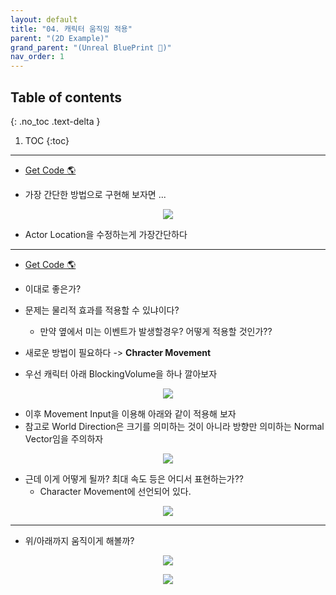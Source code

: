 ```yaml
---
layout: default
title: "04. 캐릭터 움직임 적용"
parent: "(2D Example)"
grand_parent: "(Unreal BluePrint 🌠)"
nav_order: 1
---
```


## Table of contents
{: .no_toc .text-delta }

1. TOC
{:toc}

---

* [Get Code 🌎](https://github.com/Arthur880708/Unreal_Blueprint_1/tree/8)

* 가장 간단한 방법으로 구현해 보자면 ...

<p align="center">
  <img src="https://taehyungs-programming-blog.github.io/blog/assets/images/unreal/bp-2/bp2-4-1.png"/>
</p>

* Actor Location을 수정하는게 가장간단하다

---

* [Get Code 🌎](https://github.com/Arthur880708/Unreal_Blueprint_1/tree/9)

* 이대로 좋은가?
* 문제는 물리적 효과를 적용할 수 있냐이다?
    * 만약 옆에서 미는 이벤트가 발생할경우? 어떻게 적용할 것인가??
* 새로운 방법이 필요하다 -> **Chracter Movement**

* 우선 캐릭터 아래 BlockingVolume을 하나 깔아보자

<p align="center">
  <img src="https://taehyungs-programming-blog.github.io/blog/assets/images/unreal/bp-2/bp2-4-2.png"/>
</p>

* 이후 Movement Input을 이용해 아래와 같이 적용해 보자
* 참고로 World Direction은 크기를 의미하는 것이 아니라 방향만 의미하는 Normal Vector임을 주의하자

<p align="center">
  <img src="https://taehyungs-programming-blog.github.io/blog/assets/images/unreal/bp-2/bp2-4-3.png"/>
</p>

* 근데 이게 어떻게 될까? 최대 속도 등은 어디서 표현하는가??
    * Character Movement에 선언되어 있다.

<p align="center">
  <img src="https://taehyungs-programming-blog.github.io/blog/assets/images/unreal/bp-2/bp2-4-4.png"/>
</p>

---

* 위/아래까지 움직이게 해볼까?

<p align="center">
  <img src="https://taehyungs-programming-blog.github.io/blog/assets/images/unreal/bp-2/bp2-4-5.png"/>
</p>

<p align="center">
  <img src="https://taehyungs-programming-blog.github.io/blog/assets/images/unreal/bp-2/bp2-4-6.png"/>
</p>

